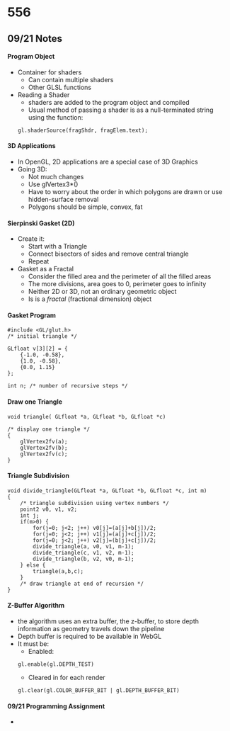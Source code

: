 # 556 

## 09/21 Notes

#### Program Object

- Container for shaders
    - Can contain multiple shaders
    - Other GLSL functions
- Reading a Shader
    - shaders are added to the program object and compiled
    - Usual method of passing a shader is as a null-terminated string using the function:
    ```
    gl.shaderSource(fragShdr, fragElem.text);
    ```
#### 3D Applications

- In OpenGL, 2D applications are a special case of 3D Graphics
- Going 3D:
    - Not much changes
    - Use glVertex3*()
    - Have to worry about the order in which polygons are drawn or use hidden-surface removal 
    - Polygons should be simple, convex, fat

#### Sierpinski Gasket (2D)

- Create it: 
    - Start with a Triangle
    - Connect bisectors of sides and remove central triangle
    - Repeat
- Gasket as a Fractal
    - Consider the filled area and the perimeter of all the filled areas
    - The more divisions, area goes to 0, perimeter goes to infinity
    - Neither 2D or 3D, not an ordinary geometric object
    - Is is a *fractal* (fractional dimension) object

#### Gasket Program

```
#include <GL/glut.h>
/* initial triangle */

GLfloat v[3][2] = {
    {-1.0, -0.58},
    {1.0, -0.58},
    {0.0, 1.15}
};

int n; /* number of recursive steps */
```

#### Draw one Triangle

```
void triangle( GLfloat *a, GLfloat *b, GLfloat *c)

/* display one triangle */
{
    glVertex2fv(a);
    glVertex2fv(b);
    glVertex2fv(c);
}
```

#### Triangle Subdivision

```
void divide_triangle(GLfloat *a, GLfloat *b, GLfloat *c, int m)
{
    /* triangle subdivision using vertex numbers */
    point2 v0, v1, v2;
    int j;
    if(m>0) {
        for(j=0; j<2; j++) v0[j]=(a[j]+b[j])/2;
        for(j=0; j<2; j++) v1[j]=(a[j]+c[j])/2;
        for(j=0; j<2; j++) v2[j]=(b[j]+c[j])/2;
        divide_triangle(a, v0, v1, m-1);
        divide_triangle(c, v1, v2, m-1);
        divide_triangle(b, v2, v0, m-1);
    } else {
        triangle(a,b,c);
    }
    /* draw triangle at end of recursion */
}
```

#### Z-Buffer Algorithm

- the algorithm uses an extra buffer, the z-buffer, to store depth information as geometry travels down the pipeline
- Depth buffer is required to be available in WebGL
- It must be:
    - Enabled:
    ```
    gl.enable(gl.DEPTH_TEST)
    ```
    - Cleared in for each render
    ```
    gl.clear(gl.COLOR_BUFFER_BIT | gl.DEPTH_BUFFER_BIT)
    ```

#### 09/21 Programming Assignment

- 




